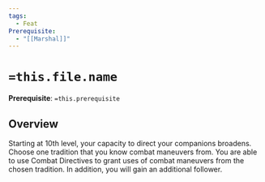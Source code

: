 ```yaml
---
tags:
  - Feat
Prerequisite:
  - "[[Marshal]]"
---
```


# `=this.file.name`

**Prerequisite**: `=this.prerequisite`

## Overview
Starting at 10th level, your capacity to direct your companions broadens. Choose one tradition that you know combat maneuvers from. You are able to use Combat Directives to grant uses of combat maneuvers from the chosen tradition.
In addition, you will gain an additional follower.
